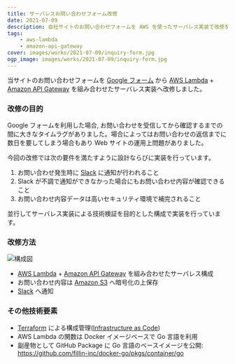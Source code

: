 ```yaml
---
title: サーバレスお問い合わせフォーム改修
date: 2021-07-09
description: 自社サイトのお問い合わせフォームを AWS を使ったサーバレス実装で改修を行いました。
tags:
    - aws-lambda
    - amazon-api-gateway
cover: images/works/2021-07-09/inquiry-form.jpg
ogp_image: images/works/2021-07-09/inquiry-form.jpg
---
```


当サイトのお問い合わせフォームを [Google フォーム](https://www.google.com/intl/ja_jp/forms/about/) から [AWS Lambda](https://aws.amazon.com/jp/lambda/) + [Amazon API Gateway](https://aws.amazon.com/jp/api-gateway/) を組み合わせたサーバレス実装へ改修しました。

<!--more-->

### 改修の目的

Google フォームを利用した場合, お問い合わせを受信してから確認するまでの間に大きなタイムラグがありました。場合によってはお問い合わせの返信までに数日を要してしまう場合もあり Web サイトの運用上問題がありました。

今回の改修では次の要件を満たすように設計ならびに実装を行っています。

1. お問い合わせ発生時に [Slack](https://slack.com/intl/ja-jp/) に通知が行われること
1. Slack が不調で通知ができなかった場合にもお問い合わせ内容が確認できること
1. お問い合わせ内容データは高いセキュリティ環境で補完されること

並行してサーバレス実装による技術検証を目的とした構成で実装を行っています。

### 改修方法

![構成図](images/works/2021-07-09/diagram.jpg)

- [AWS Lambda](https://aws.amazon.com/jp/lambda/) + [Amazon API Gateway](https://aws.amazon.com/jp/api-gateway/) を組み合わせたサーバレス構成
- お問い合わせ内容は [Amazon S3](https://aws.amazon.com/jp/s3/) へ暗号化の上保存
- [Slack](https://slack.com/intl/ja_JP) へ通知

### その他技術要素

- [Terraform](https://www.terraform.io/) による構成管理([Infrastructure as Code](https://ja.wikipedia.org/wiki/Infrastructure_as_Code))
- AWS Lambda の関数は Docker イメージベースで Go 言語を利用
- 副産物として GitHub Package に Go 言語のベースイメージを公開: https://github.com/fillin-inc/docker-go/pkgs/container/go
